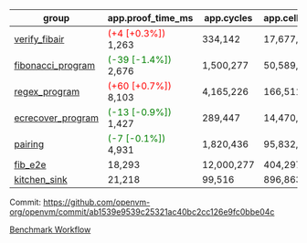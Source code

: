 | group | app.proof_time_ms | app.cycles | app.cells_used | leaf.proof_time_ms | leaf.cycles | leaf.cells_used |
| -- | -- | -- | -- | -- | -- | -- |
| [verify_fibair](https://github.com/openvm-org/openvm/blob/benchmark-results/benchmarks-pr/1572/verify_fibair-ab1539e9539c25321ac40bc2cc126e9fc0bbe04c.md) |<span style='color: red'>(+4 [+0.3%])</span> 1,263 |  334,142 |  17,677,298 |- | - | - |
| [fibonacci_program](https://github.com/openvm-org/openvm/blob/benchmark-results/benchmarks-pr/1572/fibonacci-ab1539e9539c25321ac40bc2cc126e9fc0bbe04c.md) |<span style='color: green'>(-39 [-1.4%])</span> 2,676 |  1,500,277 |  50,589,503 |<span style='color: green'>(-31 [-0.8%])</span> 3,774 |  1,263,382 |  70,284,620 |
| [regex_program](https://github.com/openvm-org/openvm/blob/benchmark-results/benchmarks-pr/1572/regex-ab1539e9539c25321ac40bc2cc126e9fc0bbe04c.md) |<span style='color: red'>(+60 [+0.7%])</span> 8,103 |  4,165,226 |  166,511,152 |<span style='color: red'>(+84 [+0.6%])</span> 14,604 |  3,981,942 |  304,555,034 |
| [ecrecover_program](https://github.com/openvm-org/openvm/blob/benchmark-results/benchmarks-pr/1572/ecrecover-ab1539e9539c25321ac40bc2cc126e9fc0bbe04c.md) |<span style='color: green'>(-13 [-0.9%])</span> 1,427 |  289,447 |  14,470,186 |<span style='color: red'>(+37 [+0.3%])</span> 12,756 |  2,988,696 |  244,254,358 |
| [pairing](https://github.com/openvm-org/openvm/blob/benchmark-results/benchmarks-pr/1572/pairing-ab1539e9539c25321ac40bc2cc126e9fc0bbe04c.md) |<span style='color: green'>(-7 [-0.1%])</span> 4,931 |  1,820,436 |  95,832,407 |<span style='color: green'>(-51 [-0.4%])</span> 14,165 |  3,267,508 |  273,857,940 |
| [fib_e2e](https://github.com/openvm-org/openvm/blob/benchmark-results/benchmarks-pr/1572/fib_e2e-ab1539e9539c25321ac40bc2cc126e9fc0bbe04c.md) | 18,293 |  12,000,277 |  404,297,545 | 22,788 |  7,703,467 |  432,124,464 |
| [kitchen_sink](https://github.com/openvm-org/openvm/blob/benchmark-results/benchmarks-pr/1572/kitchen_sink-ab1539e9539c25321ac40bc2cc126e9fc0bbe04c.md) | 21,218 |  99,516 |  896,863,809 | 41,626 |  10,502,278 |  927,564,136 |


Commit: https://github.com/openvm-org/openvm/commit/ab1539e9539c25321ac40bc2cc126e9fc0bbe04c

[Benchmark Workflow](https://github.com/openvm-org/openvm/actions/runs/14415275116)
